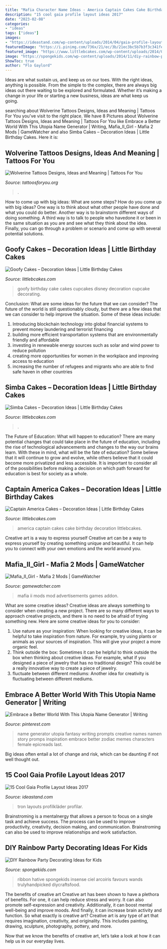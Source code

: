 ```yaml
---
title: "Mafia Character Name Ideas - America Captain Cakes Cake Birthday Decoration Littlebcakes"
description: "15 cool gaia profile layout ideas 2017"
date: "2023-02-08"
categories:
- "ideas"
tags: ["ideas"]
images:
- "https://ideastand.com/wp-content/uploads/2014/04/gaia-profile-layouts/3-tron-gaia-profile-layout.jpg"
featuredImage: "https://i.pinimg.com/736x/21/ec/3b/21ec3bc5b7b3f3c341feabcaacbda278.jpg"
featured_image: "https://www.littlebcakes.com/wp-content/uploads/2014/02/Simba-Cakes.jpg"
image: "https://spongekids.com/wp-content/uploads/2014/11/diy-rainbow-party-decorating-ideas/4-candy-decoration.jpg"
ShowToc: true
author: "Flo Gaylord"
---
```



Ideas are what sustain us, and keep us on our toes. With the right ideas, anything is possible. From the simple to the complex, there are always big ideas out there waiting to be explored and formulated. Whether it’s making a change in your life or starting a new business, ideas are what keep us going.

	

		
searching about Wolverine Tattoos Designs, Ideas and Meaning | Tattoos For You you've visit to the right place. We have 8 Pictures about Wolverine Tattoos Designs, Ideas and Meaning | Tattoos For You like Embrace a Better World With This Utopia Name Generator | Writing, Mafia_II_Girl - Mafia 2 Mods | GameWatcher and also Simba Cakes – Decoration Ideas | Little Birthday Cakes. Here it is:
		
    
## Wolverine Tattoos Designs, Ideas And Meaning | Tattoos For You

<img loading=lazy src="https://www.tattoosforyou.org/wp-content/uploads/2016/03/Wolverine-Tattoos.jpg" onerror="this.onerror=null;this.src='https://tse3.mm.bing.net/th?id=OIP.F-GSPG6mucatXitiuz7XCgHaJ6&amp;pid=15.1';" alt="Wolverine Tattoos Designs, Ideas and Meaning | Tattoos For You">

_Source: tattoosforyou.org_

>. 

	

How to come up with big ideas: What are some steps?
How do you come up with big ideas? One way is to think about what other people have done and what you could do better. Another way is to brainstorm different ways of doing something. A third way is to talk to people who havedone it or been in the same situation as you are and see what they think about the idea. Finally, you can go through a problem or scenario and come up with several potential solutions.

    
## Goofy Cakes – Decoration Ideas | Little Birthday Cakes

<img loading=lazy src="http://www.littlebcakes.com/wp-content/uploads/2014/05/Goofy-Birthday-Cake.jpg" onerror="this.onerror=null;this.src='https://tse3.mm.bing.net/th?id=OIP.1vJlWJAwGXdIuMIiBRYfyQHaMA&amp;pid=15.1';" alt="Goofy Cakes – Decoration Ideas | Little Birthday Cakes">

_Source: littlebcakes.com_

>goofy birthday cake cakes cupcakes disney decoration cupcake decorating. 

	

Conclusion: What are some ideas for the future that we can consider?
The future of the world is still questionably cloudy, but there are a few ideas that we can consider to help improve the situation. Some of these ideas include: 
1. Introducing blockchain technology into global financial systems to prevent money laundering and terrorist financing 
2. building more efficient transportation systems that are environmentally friendly and affordable 
3. investing in renewable energy sources such as solar and wind power to reduce pollution 
4. creating more opportunities for women in the workplace and improving access to education 
5. increasing the number of refugees and migrants who are able to find safe haven in other countries 

    
## Simba Cakes – Decoration Ideas | Little Birthday Cakes

<img loading=lazy src="https://www.littlebcakes.com/wp-content/uploads/2014/02/Simba-Cakes.jpg" onerror="this.onerror=null;this.src='https://tse1.mm.bing.net/th?id=OIP.8M_IITksOoimfegu-InIlgHaGJ&amp;pid=15.1';" alt="Simba Cakes – Decoration Ideas | Little Birthday Cakes">

_Source: littlebcakes.com_

>. 

	

The Future of Education: What will happen to education?
There are many potential changes that could take place in the future of education, including the rise of technological advancements and changes to the way our brains learn. With these in mind, what will be the fate of education? Some believe that it will continue to grow and evolve, while others believe that it could become more privatized and less accessible. It is important to consider all of the possibilities before making a decision on which path forward for education is best for society as a whole.

    
## Captain America Cakes – Decoration Ideas | Little Birthday Cakes

<img loading=lazy src="http://www.littlebcakes.com/wp-content/uploads/2014/05/Captain-America-Cakes.jpg" onerror="this.onerror=null;this.src='https://tse4.mm.bing.net/th?id=OIP.C9jdGbhbSZ8nC2kh5V16KQHaLH&amp;pid=15.1';" alt="Captain America Cakes – Decoration Ideas | Little Birthday Cakes">

_Source: littlebcakes.com_

>america captain cakes cake birthday decoration littlebcakes. 

	

Creative art is a way to express yourself
Creative art can be a way to express yourself by creating something unique and beautiful. It can help you to connect with your own emotions and the world around you.

    
## Mafia_II_Girl - Mafia 2 Mods | GameWatcher

<img loading=lazy src="https://images.gamewatcherstatic.com/screenshot/image/8/82/267448/00360364.jpg" onerror="this.onerror=null;this.src='https://tse1.mm.bing.net/th?id=OIP.NwrO4nTPCsoYNRcz2kKUHwHaF7&amp;pid=15.1';" alt="Mafia_II_Girl - Mafia 2 Mods | GameWatcher">

_Source: gamewatcher.com_

>mafia ii mods mod advertisements games addon. 

	

What are some creative ideas?
Creative ideas are always something to consider when creating a new project. There are so many different ways to approach creative projects, and there is no need to be afraid of trying something new. Here are some creative ideas for you to consider: 
1. Use nature as your inspiration: When looking for creative ideas, it can be helpful to take inspiration from nature. For example, try using plants or animals as your sources of inspiration. This will give your project a more organic feel. 
2. Think outside the box: Sometimes it can be helpful to think outside the box when thinking about creative ideas. For example, what if you designed a piece of jewelry that has no traditional design? This could be a really innovative way to create a piece of jewelry. 
3. fluctuate between different mediums: Another idea for creativity is fluctuating between different mediums.

    
## Embrace A Better World With This Utopia Name Generator | Writing

<img loading=lazy src="https://i.pinimg.com/736x/21/ec/3b/21ec3bc5b7b3f3c341feabcaacbda278.jpg" onerror="this.onerror=null;this.src='https://tse3.mm.bing.net/th?id=OIP.JeEn7oMBv1rO_28yoH3nVwHaKp&amp;pid=15.1';" alt="Embrace a Better World With This Utopia Name Generator | Writing">

_Source: pinterest.com_

>name generator utopia fantasy writing prompts creative names namen story promps inspiration embrace better zodiac memes characters female epicreads last. 

	

Big ideas often entail a lot of change and risk, which can be daunting if not well thought out.

    
## 15 Cool Gaia Profile Layout Ideas 2017

<img loading=lazy src="https://ideastand.com/wp-content/uploads/2014/04/gaia-profile-layouts/3-tron-gaia-profile-layout.jpg" onerror="this.onerror=null;this.src='https://tse4.mm.bing.net/th?id=OIP.lwuR0yLLh8OV8WxHwQ9TXwHaER&amp;pid=15.1';" alt="15 Cool Gaia Profile Layout Ideas 2017">

_Source: ideastand.com_

>tron layouts profilkläder profilar. 

	

Brainstroming is a mentalnergy that allows a person to focus on a single task and achieve success. The process can be used to improve productivity, creativity, decision making, and communication. Brainstroming can also be used to improve relationships and work satisfaction.

    
## DIY Rainbow Party Decorating Ideas For Kids

<img loading=lazy src="https://spongekids.com/wp-content/uploads/2014/11/diy-rainbow-party-decorating-ideas/4-candy-decoration.jpg" onerror="this.onerror=null;this.src='https://tse1.mm.bing.net/th?id=OIP.GfTxgQhCKywEmuWykiSTCAHaLG&amp;pid=15.1';" alt="DIY Rainbow Party Decorating Ideas for Kids">

_Source: spongekids.com_

>ribbon hative spongekids insense ciel arcoiris favours wands trulyhandpicked diycraftsfood. 

	

The benefits of creative art
Creative art has been shown to have a plethora of benefits. For one, it can help reduce stress and worry. It can also promote self-expression and creativity. Additionally, it can boost mental well-being and improve moods. And finally, it can increase brain activity and function.
So what exactly is creative art? Creative art is any type of art that requires imagination, creativity, and originality. This includes painting, drawing, sculpture, photography, pottery, and more.

Now that we know the benefits of creative art, let’s take a look at how it can help us in our everyday lives.

